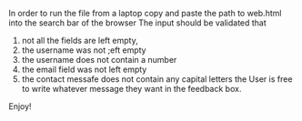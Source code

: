 In order to run the file from a laptop copy and paste the path to web.html into the search bar of the browser 
The input should be validated that 
1) not all the fields are left empty, 
2) the username was not ;eft empty
3) the username does not contain a number
4) the email field was not left empty
5) the contact messafe does not contain any capital letters
the User is free to write whatever message they want in the feedback box.


Enjoy!
